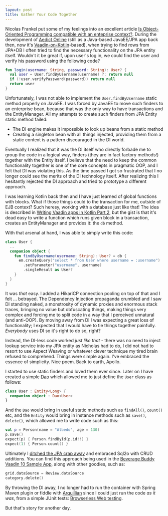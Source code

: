 ```yaml
---
layout: post
title: Gather Your Code Together
---
```


Nicolas Frankel put some of my feelings into an excellent article [Is Object-Oriented Programming compatible with an enteprise context?](https://blog.frankel.ch/oop-compatible-enterprise-context). During the development of [Aedict Online](https://aedict-online.eu) (still as a Java-based JavaEE/JPA app back then, now it's [Vaadin-on-Kotlin](vaadinonkotlin.eu)-based), when trying to find rows from JPA+DB I often tried to find the necessary functionality on the JPA entity itself. Wouldn't it be great if, upon user's log in, we could find the user and verify his password using the following code?

```kotlin
fun login(username: String, password: String): User? {
  val user = User.findByUsername(username) ?: return null
  if (!user.verifyPassword(password)) return null
  return user
}
```

Unfortunately, I was not able to implement the `User.findByUsername` static method properly on JavaEE. I was forced by JavaEE to move such finders to an enterprise bean, because that was the only way to have transactions and the EntityManager. All my attempts to create such finders from JPA Entity static method failed:

* The DI engine makes it impossible to look up beans from a static method
* Creating a singleton bean with all things injected, providing them from a static context is a pattern discouraged in the DI world.

Eventually I realized that it was the DI itself who directly forbade me to group the code in a logical way, finders (they are in fact factory methods!) together with the Entity itself. I believe that the need to keep the common functionality together is one of the core concepts in pragmatic OOP, and I felt that DI was violating this. As the time passed I got so frustrated that I no longer could see the merits of the DI technology itself. After realizing this I hesitantly rejected the DI approach and tried to prototype a different approach.

I was learning Kotlin back then and I have just learned of global functions with blocks.
What if those things could to the transaction for me, outside of EJB context? Such heresy,
working with a database just like that! The idea is described in
[Writing Vaadin apps in Kotlin Part 2](../2017-3-4-Tutorial-Writing-Vaadin-apps-in-Kotlin-Part-2/),
but the gist is that it's dead easy to write a function which runs given block in a transaction,
creates an EntityManager and provides it: the `db` method.

With that arsenal at hand, I was able to simply write this code:
```kotlin
class User {
  ..
  companion object {
    fun findByUsername(username: String): User? = db {
      em.createQuery("select * from User where username = :username")
        .setParameter("username", username)
        .singleResult as User?
    }
  }
}
```
It was *that* easy. I added a HikariCP connection pooling on top of that and I felt ... betrayed. The Dependency Injection propaganda crumbled and I saw DI standing naked, a monstrosity of dynamic proxies and enormous stack traces, bringing no value but obfuscating things, making things very complex and forcing me to split code in a way that I perceived unnatural (and anti-OOP). By moving away from DI I was expecting a great loss of functionality; I expected that I would have to tie things together painfully. *Everybody* uses DI so it's right to do so, right?

Instead, the DI-less code worked *just like that* - there was no need to inject lookup service into my JPA entity as Nicholas had to do, I did not had to resort to use Aspect Weaving or whatever clever technique my tired brain refused to comprehend. Things were simple again. I've embraced the essence of simplicity. Nice poem. Back to earth, Apollo.

I started to use static finders and loved them ever since. Later on I have created a simple [Dao](https://github.com/mvysny/vaadin-on-kotlin/blob/master/vok-db/src/main/kotlin/com/github/vok/framework/sql2o/Dao.kt) which allowed me to just define the `User` class as follows:

```kotlin
class User : Entity<Long> {
  companion object : Dao<User>
}
```

And the `Dao` would bring in useful static methods such as `findAll()`, `count()` etc, and the `Entity` would bring in instance methods such as `save()`, `delete()`, which allowed me to write code such as this:

```kotlin
val p = Person(name = "Albedo", age = 130)
p.save()
expect(p) { Person.findById(p.id!!) }
expect(1) { Person.count() }
```

Ultimately I [ditched the JPA crap away](https://github.com/mvysny/vaadin-on-kotlin/issues/3) and embraced Sql2o with CRUD additions. You can find this approach being used in the [Beverage Buddy Vaadin 10 Sample App](https://github.com/mvysny/vaadin-on-kotlin#vaadin-10-flow-example-project), along with other goodies, such as:

```kotlin
grid.dataSource = Review.dataSource
category.delete()
```

By throwing the DI away, I no longer had to run the container with Spring Maven plugin or fiddle with [Arquillian](http://arquillian.org/) since I could just run the code *as it was*, from a simple JUnit tests: [Browserless Web testing](../browserless-web-testing/).

But that's story for another day.
